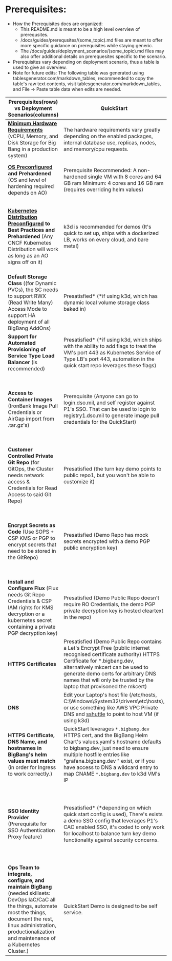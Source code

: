 # Prerequisites:
* How the Prerequisites docs are organized:
  * This README.md is meant to be a high level overview of prerequsites.
  * /docs/guides/prerequsites/(some_topic).md files are meant to offer more specific guidance on prerequisites while staying generic. 
  * The /docs/guides/deployment_scenarios/(some_topic).md files may also offer additional details on prerequesites specific to the scenario. 
* Prerequisites vary depending on deployment scenario, thus a table is used to give an overview.
* Note for future edits: The following table was generated using tablesgenerator.com/markdown_tables, recommended to copy the table's raw text contents, visit tablesgenerator.com/markdown_tables, and File -> Paste table data when edits are needed.

| Prerequisites(rows) vs Deployment Scenarios(columns)                                                                                                                                                                                           | QuickStart                                                                                                                                                                                                                                                                                                | Internet Connected                                                                                                                                                                                                      | Internet Disconnected                                                                                                                                                                            |
|------------------------------------------------------------------------------------------------------------------------------------------------------------------------------------------------------------------------------------------------|-----------------------------------------------------------------------------------------------------------------------------------------------------------------------------------------------------------------------------------------------------------------------------------------------------------|-------------------------------------------------------------------------------------------------------------------------------------------------------------------------------------------------------------------------|--------------------------------------------------------------------------------------------------------------------------------------------------------------------------------------------------|
| **[Minimum Hardware Requirements](minimum_hardware_requirements.md)** (vCPU, Memory, and Disk Storage for Big Bang in a production system)                                                                                                     | The hardware requirements vary greatly depending on the enabled packages, internal database use, replicas, nodes, and memory/cpu requests.                                                                                                                                                                | Prerequisite (Appropriately sized CSP instances)                                                                                                                                                                        | Prerequisite (Appropriately sized virtual or bare metal machines)                                                                                                                                |
| **[OS Preconfigured](os_preconfiguration.md) and Prehardened**  (OS and level of hardening required depends on AO)                                                                                                                             | Prerequisite  Recommended: A non-hardened single VM with 8 cores and 64 GB ram  Minimum: 4 cores and 16 GB ram (requires overriding helm values)                                                                                                                                                          | Prerequisite  (CSPs usually have marketplaces with pre-hardened VM images)                                                                                                                                              | Prerequisite  (configured to AO's risk tolerance / mission needs)                                                                                                                                |
| **[Kubernetes Distribution Preconfigured](kubernetes_preconfiguration.md) to Best Practices and Prehardened**  (Any CNCF Kubernetes Distribution will work as long as an AO signs off on it)                                                   | k3d is recommended for demos (It's quick to set up, ships with a dockerized LB, works on every cloud, and bare metal)                                                                                                                                                                                     | Prerequisite  (https://repo1.dso.mil/platform-one/distros)                                                                                                                                                              | Prerequisite  (users are responsible for airgap image import of container images needed by chosen Kubernetes Distribution)                                                                       |
| **Default Storage Class**  ((for Dynamic PVCs), the SC needs to support RWX (Read Write Many) Access Mode to support HA deployment of all BigBang AddOns)                                                                                      | Presatisfied*  (*if using k3d, which has dynamic local volume storage class baked in)                                                                                                                                                                                                                     | Prerequisite  It's recommended that users start with a CSP specific or Kubernetes Distro provided storage class                                                                                                         | Prerequisite  [(These docs compare Cloud Agnostic Storage Solutions)](../../k8s-storage/README.md#kubernetes-storage-options)                                                                    |
| **Support for Automated Provisioning of Service Type Load Balancer**  (is recommended)                                                                                                                                                         | Presatisfied*  (*if using k3d, which ships with the ability to add flags to treat the VM's port 443 as Kubernetes Service of Type LB's port 443, automation in the quick start repo leverages these flags)                                                                                                | Prerequisite  Kubernetes Distributions usually have CSPs specific flags you can pass to the kube-apiserver to support auto provisioning of CSP LBs.                                                                     | Prerequisite  [(See docs for guidance on bare metal and no IAM scenarios)](kubernetes_preconfiguration.md#service-of-type-load-balancer)                                                         |
| **Access to Container Images**  (IronBank Image Pull Credentials or AirGap import from .tar.gz's)                                                                                                                                              | Prerequisite  (Anyone can go to login.dso.mil, and self register against P1's SSO. That can be used to login to registry1.dso.mil to generate image pull credentials for the QuickStart)                                                                                                                  | BigBang customers are recommended to use ask their BB Customer Liaison's for an IronBank Image pull robot account, which lasts 6 months.                                                                                | Prerequisite  (Airgap import of container images, [BigBang Releases](https://repo1.dso.mil/platform-one/big-bang/bigbang/-/releases) includes a .tar.gz of IronBank Images)                      |
| **Customer Controlled Private Git Repo**  (for GitOps, the Cluster needs network access & Credentials for Read Access to said Git Repo)                                                                                                        | Presatisfied  (the turn key demo points to public repo1, but you won't be able to customize it)                                                                                                                                                                                                           | Prerequisite  (or follow Air gap docs)                                                                                                                                                                                  | Prerequisite  (Air gap docs assist with provisioning an ssh based git repo)                                                                                                                      |
| **Encrypt Secrets as Code**  (Use SOPS + CSP KMS or PGP to encrypt secrets that need to be stored in the GitRepo)                                                                                                                              | Presatisfied  (Demo Repo has mock secrets encrypted with a demo PGP public encryption key)                                                                                                                                                                                                                | Prerequisite  (CSP KMS and IAM is more secure that gpg key pair)                                                                                                                                                        | Prerequisite  (Use CSP KMS if available, PGP works universally, [Flux requires the private PGP key to not have a passphrase](https://toolkit.fluxcd.io/guides/mozilla-sops/#generate-a-gpg-key)) |
| **Install and Configure Flux**  (Flux needs Git Repo Credentials & CSP IAM rights for KMS decryption or a kubernetes secret containing a private PGP decryption key)                                                                           | Presatisfied  (Demo Public Repo doesn't require RO Credentials, the demo PGP private decryption key is hosted cleartext in the repo)                                                                                                                                                                      | Prerequisite  (see BigBang docs, [flux docs](https://toolkit.fluxcd.io/components/source/gitrepositories/#spec-examples) are also a good resource for this)                                                             | Prerequisite  (see BigBang docs)                                                                                                                                                                 |
| **HTTPS Certificates**                                                                                                                                                                                                                         | Presatisfied  (Demo Public Repo contains a Let's Encrypt Free (public internet recognised certificate authority) HTTPS Certificate for *.bigbang.dev, alternatively mkcert can be used to generate demo certs for arbitrary DNS names that will only be trusted by the laptop that provisoned the mkcert) | Prerequisite  (HTTPS cert is provided by consumer)                                                                                                                                                                      | Prerequisite  (HTTPS cert is provided by consumer)                                                                                                                                               |
| **DNS**                                                                                                                                                                                                                                        | Edit your Laptop's host file (/etc/hosts, C:\Windows\System32\drivers\etc\hosts), or use something like AWS VPC Private DNS and [sshuttle](https://github.com/sshuttle/sshuttle) to point to host VM (if using k3d)                                                                                       | Prerequisite  (point DNS names to Layer 4 CSP LB)                                                                                                                                                                       | Prerequisite  (point DNS names to L4 LB)                                                                                                                                                         |
| **HTTPS Certificate, DNS Name, and hostnames in BigBang's helm values must match**  (in order for Ingress to work correctly.)                                                                                                                  | QuickStart leverages `*.bigbang.dev` HTTPS cert, and the BigBang Helm Chart's values.yaml's hostname defaults to bigbang.dev, just need to ensure multiple hostfile entries like "grafana.bigbang.dev " exist, or if you have access to DNS a wildcard entry to map CNAME `*.bigbang.dev` to k3d VM's IP  | Prerequisite  (update bigbang helm values in git repo so hostnames match HTTPS cert)                                                                                                                                    | Prerequisite  (update bigbang helm values in git repo so hostnames match HTTPS cert)                                                                                                             |
| **SSO Identity Provider**  (Prerequisite for SSO Authentication Proxy feature)                                                                                                                                                                 | Presatisfied*  (*depending on which quick start config is used), There's exists a demo SSO config that leverages P1's CAC enabled SSO, it's coded to only work for localhost to balance turn key demo functionality against security concerns.                                                            | Prerequisite  (You don't have to use Keycloak, you can use any OIDC/SAML Identity Provider) ([Customer Deployable Keycloak is a feature coming soon](https://repo1.dso.mil/platform-one/big-bang/bigbang/-/issues/291)) | Prerequisite*  (Install your own Keycloak cluster), leverage a pre-existing airgap SSO solution, or configure to not use SSO* if not needed for use case)                                        |
| **Ops Team to integrate, configure, and maintain BigBang**  (needed skillsets: DevOps IaC/CaC all the things, automate most the things, document the rest, linux administration, productionalization and maintenance of a Kubernetes Cluster.) | QuickStart Demo is designed to be self service.                                                                                                                                                                                                                                                           | Prerequisite  (BigBang Customer Integration Engineers are available to help long term Ops teams.)                                                                                                                       | Prerequisite                                                                                                                                                                                     |
